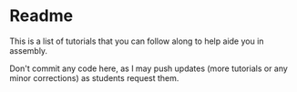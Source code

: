 # Readme

This is a list of tutorials that you can follow along to help aide you in assembly.

Don't commit any code here, as I may push updates (more tutorials or any minor corrections) as students request them.

